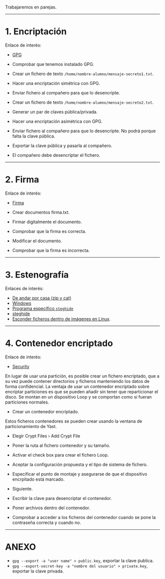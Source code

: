 

Trabajaremos en parejas.

---

# 1. Encriptación

Enlace de interés:
* [GPG](https://www.genbetadev.com/seguridad-informatica/manual-de-gpg-cifra-y-envia-datos-de-forma-segura)

* Comprobar que tenemos instalado GPG.
* Crear un fichero de texto `/home/nombre-alumno/mensaje-secreto1.txt`.
* Hacer una encriptación simétrica con GPG.
* Enviar fichero al compañero para que lo desencripte.

* Crear un fichero de texto `/home/nombre-alumno/mensaje-secreto2.txt`.
* Generar un par de claves pública/privada.
* Hacer una encriptación asimétrica con GPG.
* Enviar fichero al compañero para que lo desencripte. No podrá porque falta la clave pública.
* Exportar la clave pública y pasarla al compañero.
* El compañero debe desencriptar el fichero.

---

# 2. Firma

Enlace de interés:
* [Firma](https://www.genbetadev.com/seguridad-informatica/que-son-y-para-que-sirven-los-hash-funciones-de-resumen-y-firmas-digitales)

* Crear documentos firma.txt.
* Firmar digitalmente el documento.
* Comprobar que la firma es correcta.
* Modificar el documento.
* Comprobar que la firma es incorrecta.

---

# 3. Estenografía

Enlaces de interés:

* [De andar por casa (zip y cat)](http://www.linuxhispano.net/2014/07/03/ocultar-datos-en-imagenes-esteganografia-de-andar-por-casa/)
* [Windows](http://www.taringa.net/posts/linux/19356036/Esconder-archivos-en-imagenes-Esteganografia.html)
* [Programa específico `steghide`](http://www.reydes.com/d/?q=Ocultar_un_Archivo_de_Texto_dentro_de_un_Archivo_JPG_utilizando_Steghide)
* [steghide](http://www.linuxadictos.com/steghide-esteganografia-para-ocultar-texto-en-imagenes.html)
* [Esconder ficheros dentro de imágenes en Linux](www.ostechnix.com/hide-files-inside-images-linux/).

---

# 4. Contenedor encriptado

Enlace de interés:
* [Security](https://doc.opensuse.org/documentation/leap/security/html/book.security/cha.security.cryptofs.html#sec.security.cryptofs.y2)

En lugar de usar una partición, es posible crear un fichero encriptado, que a su vez puede contener directorios y ficheros manteniendo los datos de forma confidencial. La ventaja de usar un contenedor encriptado sobre encriptar particiones es que se pueden añadir sin tener que reparticionar el disco.
Se montan en un dispositivo Loop y se comportan como si fueran particiones normales.

* Crear un contenedor encriptado.

Estos ficheros contenedores se pueden crear usando la ventana de particionamiento de Yast.
* Elegir Crypt Files › Add Crypt File
* Poner la ruta al fichero contenedor y su tamaño.
* Activar el check box para crear el fichero Loop.
* Aceptar la configuración propuesta y el tipo de sistema de fichero.
* Especificar el punto de montaje y asegurarse de que el dispositivo encrpitado está marcado.
* Siguiente.
* Escribir la clave para desencriptar el contenedor.

* Poner archivos dentro del contenedor.
* Comprobar a acceder a los ficheros del contenedor cuando se pone la contraseña correcta y cuando no.

---

# ANEXO

* `gpg --export -a "user name" > public.key`, exportar la clave ṕublica.
* `gpg --export-secret-key -a "nombre del usuario" > private.key`, exportar la clave privada.
